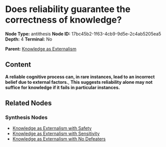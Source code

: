 # Does reliability guarantee the correctness of knowledge?

**Node Type:** antithesis
**Node ID:** 17bc45b2-1f63-4cb9-9d5e-2c4ab5205ea5
**Depth:** 4
**Terminal:** No

**Parent:** [Knowledge as Externalism](knowledge-as-externalism-synthesis-b5ef1c99-5b42-4059-b5fe-7bab21aa4876.md)

## Content

**A reliable cognitive process can, in rare instances, lead to an incorrect belief due to external factors.**, **This suggests reliability alone may not suffice for knowledge if it fails in particular instances.**

## Related Nodes

### Synthesis Nodes

- [Knowledge as Externalism with Safety](knowledge-as-externalism-with-safety-synthesis-8a542d48-ee98-4d37-9e3a-5226dcf96fed.md)
- [Knowledge as Externalism with Sensitivity](knowledge-as-externalism-with-sensitivity-synthesis-8af0f786-7a24-4efc-820e-2abae319f94e.md)
- [Knowledge as Externalism with No Defeaters](knowledge-as-externalism-with-no-defeaters-synthesis-df22d0d0-92da-4742-989e-d1fe1f255fbc.md)
